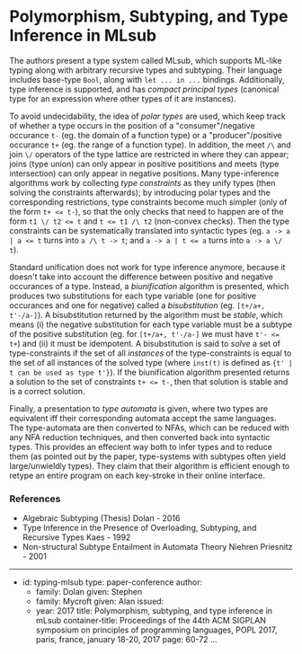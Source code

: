 Polymorphism, Subtyping, and Type Inference in MLsub
====================================================

The authors present a type system called MLsub, which supports ML-like typing
along with arbitrary recursive types and subtyping. Their language includes
base-type `Bool`, along with `let ... in ...` bindings. Additionally, type
inference is supported, and has *compact principal types* (canonical type for an
expression where other types of it are instances).

To avoid undecidability, the idea of *polar types* are used, which keep track of
whether a type occurs in the position of a "consumer"/negative occurance `t-`
(eg. the domain of a function type) or a "producer"/positive occurance `t+` (eg.
the range of a function type). In addition, the meet `/\` and join `\/`
operators of the type lattice are restricted in where they can appear; joins
(type union) can only appear in positive posititions and meets (type
intersection) can only appear in negative positions. Many type-inference
algorithms work by collecting *type constraints* as they unify types (then
solving the constraints afterwards); by introducing polar types and the
corresponding restrictions, type constraints become much simpler (only of the
form `t+ <= t-`), so that the only checks that need to happen are of the form
`t1 \/ t2 <= t` and `t <= t1 /\ t2` (non-convex checks). Then the type
constraints can be systematically translated into syntactic types (eg.
`a -> a | a <= t` turns into `a /\ t -> t`; and `a -> a | t <= a` turns into
`a -> a \/ t`).

Standard unification does not work for type inference anymore, because it
doesn't take into account the difference between positive and negative
occurances of a type. Instead, a *biunification* algorithm is presented, which
produces two substitutions for each type variable (one for positive occurances
and one for negative) called a *bisubstitution* (eg. `[t+/a+, t'-/a-]`). A
bisubstitution returned by the algorithm must be *stable*, which means (i) the
negative substitution for each type variable must be a subtype of the positive
substitution (eg. for `[t+/a+, t'-/a-]` we must have `t'- <= t+`) and (ii) it
must be idempotent. A bisubstitution is said to *solve* a set of
type-constraints if the set of all *instances* of the type-constraints is equal
to the set of all instances of the solved type (where `inst(t)` is defined as
`{t' | t can be used as type t'}`). If the biunification algorithm presented
returns a solution to the set of constraints `t+ <= t-`, then that solution is
stable and is a correct solution.

Finally, a presentation to *type automata* is given, where two types are
equivalent iff their corresponding automata accept the same languages. The
type-automata are then converted to NFAs, which can be reduced with any NFA
reduction techniques, and then converted back into syntactic types. This
provides an effecient way both to infer types and to reduce them (as pointed out
by the paper, type-systems with subtypes often yield large/unwieldly types).
They claim that their algorithm is efficient enough to retype an entire program
on each key-stroke in their online interface.

### References

-   Algebraic Subtyping (Thesis)
    Dolan - 2016
-   Type Inference in the Presence of Overloading, Subtyping, and Recursive Types
    Kaes - 1992
-   Non-structural Subtype Entailment in Automata Theory
    Niehren Priesnitz - 2001

---
-   id: typing-mlsub
    type: paper-conference
    author:
    -   family: Dolan
        given: Stephen
    -   family: Mycroft
        given: Alan
    issued:
    -   year: 2017
    title: Polymorphism, subtyping, and type inference in mLsub
    container-title: Proceedings of the 44th ACM SIGPLAN symposium on principles of
      programming languages, POPL 2017, paris, france, january 18-20, 2017
    page: 60-72
...
